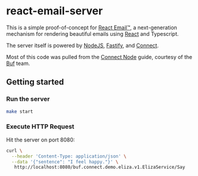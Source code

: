 # react-email-server

This is a simple proof-of-concept for [React Email™](react-email-url), a
next-generation mechanism for rendering beautiful emails using
[React](react-url) and Typescript.

The server itself is powered by [NodeJS](nodejs-url), [Fastify](fastify-url),
and [Connect](connect-url).

Most of this code was pulled from the [Connect Node](connect-node-url) guide,
courtesy of the [Buf](buf-url) team.

## Getting started

### Run the server

```bash
make start
```

### Execute HTTP Request

Hit the server on port 8080:

```bash
curl \
  --header 'Content-Type: application/json' \
  --data '{"sentence": "I feel happy."}' \
   http://localhost:8080/buf.connect.demo.eliza.v1.ElizaService/Say
```

[buf-url]: https://buf.build/
[connect-url]: https://connect.build/
[connect-node-url]: https://connect.build/docs/node/getting-started/
[fastify-url]: https://www.fastify.io/
[nodejs-url]: https://nodejs.org/en
[react-url]: https://react.dev/
[react-email-url]: https://react.email/
